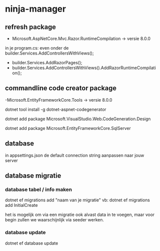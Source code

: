 # ninja-manager

## refresh package 
- Microsoft.AspNetCore.Mvc.Razor.RuntimeCompilation -> versie 8.0.0

in je program.cs: 
even onder de builder.Services.AddControllersWithViews();

- builder.Services.AddRazorPages();
- builder.Services.AddControllersWithViews().AddRazorRuntimeCompilation();

## commandline code creator package
-Microsoft.EntityFrameworkCore.Tools -> versie 8.0.0

dotnet tool install -g dotnet-aspnet-codegenerator

dotnet add package Microsoft.VisualStudio.Web.CodeGeneration.Design

dotnet add package Microsoft.EntityFrameworkCore.SqlServer

## database 
in appsettings.json
de default connection string aanpassen naar jouw server

## database migratie
### database tabel / info maken
dotnet ef migrations add "naam van je migratie"
vb: dotnet ef migrations add InitialCreate

het is mogelijk om via een migratie ook alvast data in te voegen, maar voor begin zullen we waarschijnlijk via seeder werken.



### database update
dotnet ef database update